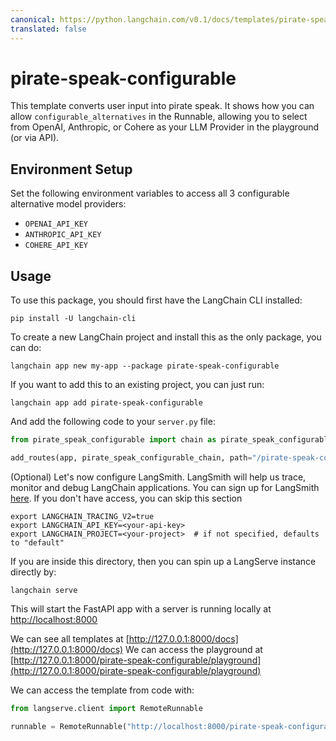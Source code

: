 ```yaml
---
canonical: https://python.langchain.com/v0.1/docs/templates/pirate-speak-configurable
translated: false
---
```


# pirate-speak-configurable

This template converts user input into pirate speak. It shows how you can allow
`configurable_alternatives` in the Runnable, allowing you to select from
OpenAI, Anthropic, or Cohere as your LLM Provider in the playground (or via API).

## Environment Setup

Set the following environment variables to access all 3 configurable alternative
model providers:

- `OPENAI_API_KEY`
- `ANTHROPIC_API_KEY`
- `COHERE_API_KEY`

## Usage

To use this package, you should first have the LangChain CLI installed:

```shell
pip install -U langchain-cli
```

To create a new LangChain project and install this as the only package, you can do:

```shell
langchain app new my-app --package pirate-speak-configurable
```

If you want to add this to an existing project, you can just run:

```shell
langchain app add pirate-speak-configurable
```

And add the following code to your `server.py` file:

```python
from pirate_speak_configurable import chain as pirate_speak_configurable_chain

add_routes(app, pirate_speak_configurable_chain, path="/pirate-speak-configurable")
```

(Optional) Let's now configure LangSmith.
LangSmith will help us trace, monitor and debug LangChain applications.
You can sign up for LangSmith [here](https://smith.langchain.com/).
If you don't have access, you can skip this section

```shell
export LANGCHAIN_TRACING_V2=true
export LANGCHAIN_API_KEY=<your-api-key>
export LANGCHAIN_PROJECT=<your-project>  # if not specified, defaults to "default"
```

If you are inside this directory, then you can spin up a LangServe instance directly by:

```shell
langchain serve
```

This will start the FastAPI app with a server is running locally at
[http://localhost:8000](http://localhost:8000)

We can see all templates at [http://127.0.0.1:8000/docs](http://127.0.0.1:8000/docs)
We can access the playground at [http://127.0.0.1:8000/pirate-speak-configurable/playground](http://127.0.0.1:8000/pirate-speak-configurable/playground)

We can access the template from code with:

```python
from langserve.client import RemoteRunnable

runnable = RemoteRunnable("http://localhost:8000/pirate-speak-configurable")
```